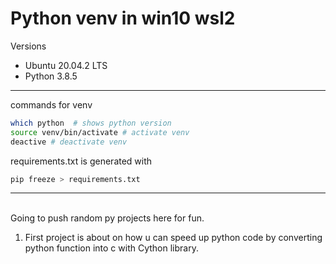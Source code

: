 # Python venv in win10 wsl2
Versions

- Ubuntu 20.04.2 LTS
- Python 3.8.5
***
commands for venv
``` bash
which python  # shows python version
source venv/bin/activate # activate venv
deactive # deactivate venv
```

requirements.txt is generated with

```bash
pip freeze > requirements.txt
```
***
<br>
Going to push random py projects here for fun. 

1. First project is about on how u can speed up python code by converting python function into c with Cython library.
